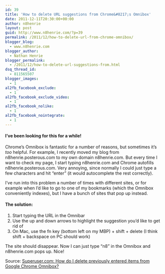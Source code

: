 ```yaml
---
id: 39
title: 'How to delete URL suggestions from Chrome&#8217;s Omnibox'
date: 2011-12-11T20:30:00+00:00
author: n8henrie
layout: post
guid: http://www.n8henrie.com/?p=39
permalink: /2011/12/how-to-delete-url-from-chrome-omnibox/
blogger_blog:
  - www.n8henrie.com
blogger_author:
  - Nathan Henrie
blogger_permalink:
  - /2011/12/how-to-delete-url-suggestions-from.html
dsq_thread_id:
  - 811565507
blogger_images:
  - 1
al2fb_facebook_exclude:
  - 1
al2fb_facebook_exclude_video:
  - 1
al2fb_facebook_nolike:
  - 1
al2fb_facebook_nointegrate:
  - 1
---
```

#### I&#8217;ve been looking for this for a while!

Chrome&#8217;s Omnibox is fantastic for a number of reasons, but sometimes it&#8217;s _too_ helpful. For example, I recently moved my blog from n8henrie.posterous.com to my own domain n8henrie.com. But every time I want to check my page, I start typing n8henrie.com and Chrome autofills n8henrie.posterous.com. Very annoying, since normally I could just type a few characters and hit &#8220;enter&#8221; (it would autocomplete the rest correctly).

I&#8217;ve run into this problem a number of times with different sites, or for example when I&#8217;d like to go to one of my bookmarks (which the Omnibox conveniently indexes), but I have a bunch of sites that pop up instead.
  


#### The solution:

  1. Start typing the URL in the Omnibar
  2. Use the up and down arrows to highlight the suggestion you&#8217;d like to get rid of
  3. On Mac, use the fn key (bottom left on my MBP) + shift + delete (I think shift + backspace on PC should work)

The site should disappear. Now I can just type &#8220;n8&#8221; in the Omnibox and n8henrie.com pops up. Nice!

Source: <a href="http://superuser.com/questions/189331/how-do-i-delete-previously-entered-items-from-google-chrome-omnibox" target="_blank">Superuser.com: How do I delete previously entered items from Google Chrome Omnibox?</a>